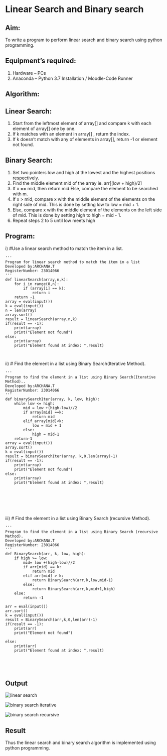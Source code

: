 # Linear Search and Binary search
## Aim:
To write a program to perform linear search and binary search using python programming.
## Equipment’s required:
1.	Hardware – PCs
2.	Anaconda – Python 3.7 Installation / Moodle-Code Runner
## Algorithm:
## Linear Search:
1.	Start from the leftmost element of array[] and compare k with each element of array[] one by one.
2.	If k matches with an element in array[] , return the index.
3.	If k doesn’t match with any of elements in array[], return -1 or element not found.
## Binary Search:
1.	Set two pointers low and high at the lowest and the highest positions respectively.
2.	Find the middle element mid of the array ie. arr[(low + high)/2]
3.	If x == mid, then return mid.Else, compare the element to be searched with m.
4.	If x > mid, compare x with the middle element of the elements on the right side of mid. This is done by setting low to low = mid + 1.
5.	Else, compare x with the middle element of the elements on the left side of mid. This is done by setting high to high = mid - 1.
6.	Repeat steps 2 to 5 until low meets high
## Program:
i)	#Use a linear search method to match the item in a list.
```
''' 
Program for linear search method to match the item in a list
Developed by:ARCHANA.T
RegisterNumber: 23014066
'''
def linearSearch(array,n,k):
    for i in range(0,n):
        if (array[i] == k):
            return i
    return -1       
array = eval(input())
k = eval(input())
n = len(array)
array.sort()
result = linearSearch(array,n,k)
if(result == -1):
    print(array)
    print("Element not found")
else:
    print(array)
    print("Element found at index: ",result)



```
ii)	# Find the element in a list using Binary Search(Iterative Method).
```
''' 
Program to find the element in a list using Binary Search(Iterative Method)..
Developed by:ARCHANA.T
RegisterNumber: 23014066
'''
def binarySearchIter(array, k, low, high):
    while low <= high:
        mid = low +(high-low)//2
        if array[mid] ==k:
            return mid
        elif array[mid]<k:
            low = mid + 1
        else:
            high = mid-1
    return-1        
array = eval(input())
array.sort()
k = eval(input())
result = binarySearchIter(array, k,0,len(array)-1)
if(result == -1):
    print(array)
    print("Element not found")
else:
    print(array)
    print("Element found at index: ",result)







```
iii)	# Find the element in a list using Binary Search (recursive Method).
```
''' 
Program to find the element in a list using Binary Search (recursive Method).
Developed by:ARCHANA.T
RegisterNumber: 23014066
'''
def BinarySearch(arr, k, low, high):
    if high >= low:
        mid= low +(high-low)//2
        if arr[mid] == k:
            return mid
        elif arr[mid] > k:
            return BinarySearch(arr,k,low,mid-1)
        else:
            return BinarySearch(arr,k,mid+1,high)
    else:
        return -1
    
arr = eval(input())
arr.sort()
k = eval(input())
result = BinarySearch(arr,k,0,len(arr)-1)
if(result == -1):
    print(arr)
    print("Element not found")
    
else:
    print(arr)
    print("Element found at index: ",result)





```
## Output

![linear search](https://github.com/ARCHANAT1305/Search-Algorithm/assets/145975189/96ec0ed4-de7c-426e-9e03-f3efb2ab15f5)


![binary search iterative](https://github.com/ARCHANAT1305/Search-Algorithm/assets/145975189/0bbfaa54-d76f-4769-8ec7-e508ff9db20b)


![binary search recursive](https://github.com/ARCHANAT1305/Search-Algorithm/assets/145975189/8eac0e35-0a07-40fc-9593-250c79f94f1e)




## Result
Thus the linear search and binary search algorithm is implemented using python programming.
